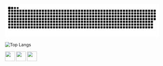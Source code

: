 
![Snake](https://github.com/piazin/piazin/blob/output/github-contribution-grid-snake-dark.svg)
 
![Top Langs](https://github-readme-stats.vercel.app/api/top-langs/?username=piazin&theme=tokyonight&count-private=true)

<p align="left"> <a href="https://www.github.com/piazin" target="_blank" rel="noreferrer"><img src="https://raw.githubusercontent.com/danielcranney/readme-generator/main/public/icons/socials/github.svg" width="32" height="32" /></a> <a href="http://www.instagram.com/lucassouzalfs" target="_blank" rel="noreferrer"><img src="https://raw.githubusercontent.com/danielcranney/readme-generator/main/public/icons/socials/instagram.svg" width="32" height="32" /></a>
<a href="https://www.linkedin.com/in/lucas-souza-929096222/" target="_blank" rel="noreferrer"><img src="https://raw.githubusercontent.com/danielcranney/readme-generator/main/public/icons/socials/linkedin.svg" width="32" height="32" /></a></p>
  
